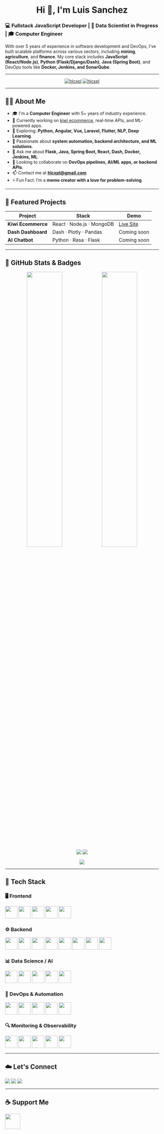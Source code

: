 <h1 align="center">Hi 👋, I'm Luis Sanchez</h1>

### 💻 Fullstack JavaScript Developer | 🧠 Data Scientist in Progress | 🎓 Computer Engineer

With over 5 years of experience in software development and DevOps, I've built scalable platforms across various sectors, including **mining**, **agriculture**, and **finance**. My core stack includes **JavaScript (React/Node.js)**, **Python (Flask/Django/Dash)**, **Java (Spring Boot)**, and DevOps tools like **Docker, Jenkins, and SonarQube**.

---

<p align="center">
  <a href="https://github.com/hlcxpl"><img src="https://komarev.com/ghpvc/?username=hlcxpl&label=Profile%20views&color=0e75b6&style=flat" alt="hlcxpl" /></a>
  <a href="https://twitter.com/hlcxpl"><img src="https://img.shields.io/twitter/follow/hlcxpl?logo=twitter&style=flat-square" alt="hlcxpl" /></a>
</p>

---

## 🧑‍💻 About Me
- 🎓 I'm a **Computer Engineer** with 5+ years of industry experience.
- 🔭 Currently working on [kiwi ecommerce](https://shopg-33.netlify.app/), real-time APIs, and ML-powered apps.
- 🌱 Exploring: **Python, Angular, Vue, Laravel, Flutter, NLP, Deep Learning**.
- 🧠 Passionate about **system automation, backend architecture, and ML solutions**.
- 💬 Ask me about **Flask, Java, Spring Boot, React, Dash, Docker, Jenkins, ML**.
- 👯 Looking to collaborate on **DevOps pipelines, AI/ML apps, or backend APIs**.
- 📫 Contact me at **hlcxpl@gmail.com**
- ⚡ Fun Fact: I’m a **meme creator with a love for problem-solving**.

---

## 🧠 Featured Projects
| Project | Stack | Demo |
|--------|-------|------|
| **Kiwi Ecommerce** | React · Node.js · MongoDB | [Live Site](https://shopg-33.netlify.app) |
| **Dash Dashboard** | Dash · Plotly · Pandas | Coming soon |
| **AI Chatbot** | Python · Rasa · Flask | Coming soon |

---

## 🚀 GitHub Stats & Badges
<p align="center">
  <img src="https://github-readme-stats.vercel.app/api?username=hlcxpl&show_icons=true&theme=radical" width="48%" />
  <img src="https://github-readme-streak-stats.herokuapp.com?user=hlcxpl&theme=radical&hide_border=false" width="48%" />
</p>

<p align="center">
  <img src="https://github-profile-summary-cards.vercel.app/api/cards/repos-per-language?username=hlcxpl&theme=radical" />
  <img src="https://github-profile-summary-cards.vercel.app/api/cards/most-commit-language?username=hlcxpl&theme=radical" />
</p>

<p align="center">
  <img src="https://github-profile-trophy.vercel.app/?username=hlcxpl&theme=onedark&column=7" />
</p>

---

## 🧰 Tech Stack

### 🖥️ Frontend
<img src="https://cdn.jsdelivr.net/gh/devicons/devicon/icons/react/react-original.svg" width="40"/> 
<img src="https://cdn.jsdelivr.net/gh/devicons/devicon/icons/vuejs/vuejs-original.svg" width="40"/> 
<img src="https://cdn.jsdelivr.net/gh/devicons/devicon/icons/angularjs/angularjs-original.svg" width="40"/>
<img src="https://cdn.jsdelivr.net/gh/devicons/devicon/icons/bootstrap/bootstrap-plain.svg" width="40"/>
<img src="https://cdn.jsdelivr.net/gh/devicons/devicon/icons/tailwindcss/tailwindcss-plain.svg" width="40"/>

### ⚙️ Backend
<img src="https://cdn.jsdelivr.net/gh/devicons/devicon/icons/nodejs/nodejs-original.svg" width="40"/>
<img src="https://cdn.jsdelivr.net/gh/devicons/devicon/icons/express/express-original.svg" width="40"/>
<img src="https://cdn.jsdelivr.net/gh/devicons/devicon/icons/java/java-original.svg" width="40"/>
<img src="https://cdn.jsdelivr.net/gh/devicons/devicon/icons/spring/spring-original.svg" width="40"/>
<img src="https://cdn.jsdelivr.net/gh/devicons/devicon/icons/python/python-original.svg" width="40"/>
<img src="https://cdn.jsdelivr.net/gh/devicons/devicon/icons/flask/flask-original.svg" width="40"/>
<img src="https://cdn.jsdelivr.net/gh/devicons/devicon/icons/php/php-original.svg" width="40"/>
<img src="https://cdn.jsdelivr.net/gh/devicons/devicon/icons/laravel/laravel-plain.svg" width="40"/>

### 📊 Data Science / AI
<img src="https://cdn.jsdelivr.net/gh/devicons/devicon/icons/pandas/pandas-original.svg" width="40"/>
<img src="https://cdn.jsdelivr.net/gh/devicons/devicon/icons/numpy/numpy-original.svg" width="40"/>
<img src="https://cdn.jsdelivr.net/gh/devicons/devicon/icons/jupyter/jupyter-original.svg" width="40"/>
<img src="https://cdn.jsdelivr.net/gh/devicons/devicon/icons/tensorflow/tensorflow-original.svg" width="40"/>
<img src="https://cdn.jsdelivr.net/gh/devicons/devicon/icons/opencv/opencv-original.svg" width="40"/>

### 🧪 DevOps & Automation
<img src="https://cdn.jsdelivr.net/gh/devicons/devicon/icons/docker/docker-original.svg" width="40"/>
<img src="https://cdn.jsdelivr.net/gh/devicons/devicon/icons/github/github-original.svg" width="40"/>
<img src="https://cdn.jsdelivr.net/gh/devicons/devicon/icons/gitlab/gitlab-original.svg" width="40"/>
<img src="https://cdn.jsdelivr.net/gh/devicons/devicon/icons/jenkins/jenkins-original.svg" width="40"/>
<img src="https://cdn.jsdelivr.net/gh/devicons/devicon/icons/ansible/ansible-original.svg" width="40"/>

### 🔍 Monitoring & Observability
<img src="https://cdn.jsdelivr.net/gh/devicons/devicon/icons/grafana/grafana-original.svg" width="40"/>
<img src="https://cdn.jsdelivr.net/gh/devicons/devicon/icons/prometheus/prometheus-original.svg" width="40"/>
<img src="https://cdn.jsdelivr.net/gh/devicons/devicon/icons/elastic/elastic-original.svg" width="40"/>
<img src="https://cdn.simpleicons.org/splunk/000000" width="40"/>
<img src="https://cdn.simpleicons.org/instana/000000" width="40"/>

---

## ☁️ Let's Connect
<a href="https://linkedin.com/in/luisomarsanchezdiaz"><img src="https://img.shields.io/badge/LinkedIn-blue?style=flat&logo=linkedin"/></a>
<a href="https://dev.to/hlcxpl"><img src="https://img.shields.io/badge/Dev.to-0A0A0A?style=flat&logo=dev.to&logoColor=white"/></a>
<a href="https://twitter.com/hlcxpl"><img src="https://img.shields.io/twitter/follow/hlcxpl?label=Twitter&style=flat-square"/></a>

---

## ☕ Support Me
<p><a href="https://www.buymeacoffee.com/hlcxpl"><img src="https://cdn.buymeacoffee.com/buttons/v2/default-yellow.png" height="50" /></a></p>
